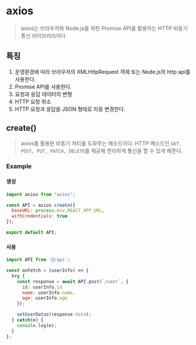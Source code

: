 # axios
> axios는 브라우저와 Node.js를 위한 Promise API를 활용하는 HTTP 비동기 통신 라이브러리이다.

## 특징
1. 운영환경에 따라 브라우저의 XMLHttpRequest 객체 또는 Node.js의 http api를 사용한다.
2. Promise API를 사용한다.
3. 요청과 응답 데이터의 변형
4. HTTP 요청 취소
5. HTTP 요청과 응답을 JSON 형태로 자동 변경한다.

## create()
> axios를 활용한 비동기 처리를 도와주는 메소드이다. HTTP 메소드인 `GET, POST, PUT, PATCH, DELETE`를 제공해
> 편리하게 통신을 할 수 있게 해준다.

### Example

#### 생성
```js
import axios from "axios";

const API = axios.create({
  baseURL: process.env.REACT_APP_URL,
  withCredentials: true
});

export default API;
```

#### 사용
```js
import API from '@/api';

const onFetch = (userInfo) => {
  try {
    const response = await API.post(`/user`, {
      id: userInfo.id 
      name: userInfo.name,
      age: userInfo.age
    });

    setUserDatas(response.data);
  } catch(e) {
    console.log(e);
  }
};
```
